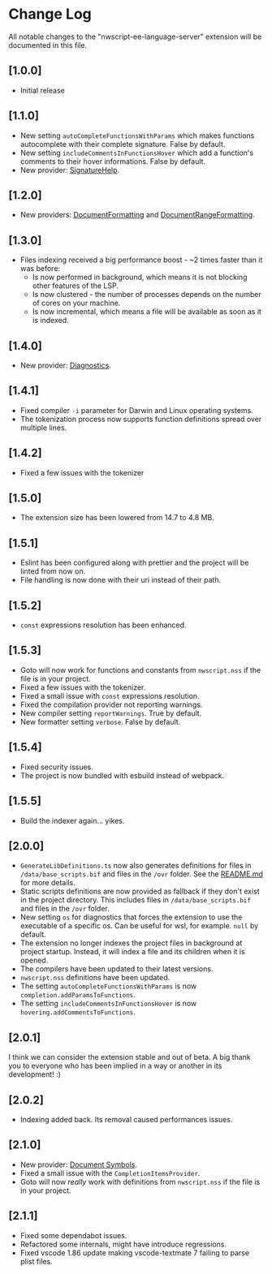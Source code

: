 # Change Log

All notable changes to the "nwscript-ee-language-server" extension will be documented in this file.

## [1.0.0]

- Initial release

## [1.1.0]

- New setting `autoCompleteFunctionsWithParams` which makes functions autocomplete with their complete signature. False by default.
- New setting `includeCommentsInFunctionsHover` which add a function's comments to their hover informations. False by default.
- New provider: [SignatureHelp](https://code.visualstudio.com/api/language-extensions/programmatic-language-features#help-with-function-and-method-signatures).

## [1.2.0]

- New providers: [DocumentFormatting](https://code.visualstudio.com/api/language-extensions/programmatic-language-features#format-source-code-in-an-editor) and [DocumentRangeFormatting](https://code.visualstudio.com/api/language-extensions/programmatic-language-features#format-the-selected-lines-in-an-editor).

## [1.3.0]

- Files indexing received a big performance boost - ~2 times faster than it was before:
  - Is now performed in background, which means it is not blocking other features of the LSP.
  - Is now clustered - the number of processes depends on the number of cores on your machine.
  - Is now incremental, which means a file will be available as soon as it is indexed.

## [1.4.0]

- New provider: [Diagnostics](https://code.visualstudio.com/api/language-extensions/programmatic-language-features#provide-diagnostics).

## [1.4.1]

- Fixed compiler `-i` parameter for Darwin and Linux operating systems.
- The tokenization process now supports function definitions spread over multiple lines.

## [1.4.2]

- Fixed a few issues with the tokenizer

## [1.5.0]

- The extension size has been lowered from 14.7 to 4.8 MB.

## [1.5.1]

- Eslint has been configured along with prettier and the project will be linted from now on.
- File handling is now done with their uri instead of their path.

## [1.5.2]

- `const` expressions resolution has been enhanced.

## [1.5.3]

- Goto will now work for functions and constants from `nwscript.nss` if the file is in your project.
- Fixed a few issues with the tokenizer.
- Fixed a small issue with `const` expressions resolution.
- Fixed the compilation provider not reporting warnings.
- New compiler setting `reportWarnings`. True by default.
- New formatter setting `verbose`. False by default.

## [1.5.4]

- Fixed security issues.
- The project is now bundled with esbuild instead of webpack.

## [1.5.5]

- Build the indexer again... yikes.

## [2.0.0]

- `GenerateLibDefinitions.ts` now also generates definitions for files in `/data/base_scripts.bif` and files in the `/ovr` folder. See the [README.md](./README.md#generating-the-language-library-definitions) for more details.
- Static scripts definitions are now provided as fallback if they don't exist in the project directory. This includes files in `/data/base_scripts.bif` and files in the `/ovr` folder.
- New setting `os` for diagnostics that forces the extension to use the executable of a specific os. Can be useful for wsl, for example. `null` by default.
- The extension no longer indexes the project files in background at project startup. Instead, it will index a file and its children when it is opened.
- The compilers have been updated to their latest versions.
- `nwscript.nss` definitions have been updated.
- The setting `autoCompleteFunctionsWithParams` is now `completion.addParamsToFunctions`.
- The setting `includeCommentsInFunctionsHover` is now `hovering.addCommentsToFunctions`.

## [2.0.1]

I think we can consider the extension stable and out of beta. A big thank you to everyone who has been implied in a way or another in its development! :)

## [2.0.2]

- Indexing added back. Its removal caused performances issues.

## [2.1.0]

- New provider: [Document Symbols](https://code.visualstudio.com/api/language-extensions/programmatic-language-features#show-all-symbol-definitions-within-a-document).
- Fixed a small issue with the `CompletionItemsProvider`.
- Goto will now _really_ work with definitions from `nwscript.nss` if the file is in your project.

## [2.1.1]

- Fixed some dependabot issues.
- Refactored some internals, might have introduce regressions.
- Fixed vscode 1.86 update making vscode-textmate 7 failing to parse plist files.
